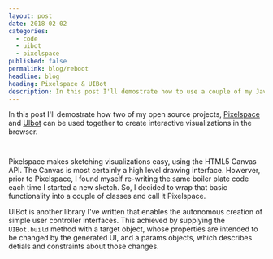 ```yaml
---
layout: post
date: 2018-02-02
categories:
  - code
  - uibot
  - pixelspace
published: false
permalink: blog/reboot
headline: blog
heading: Pixelspace & UIBot
description: In this post I'll demostrate how to use a couple of my JavaScript libraries, Pixelspace & UIbot can be used together to create interactive visualizations.
---
```

In this post I'll demostrate how two of my open source projects, [Pixelspace](https://github.com/jeremyfromearth/pixelspace) and [UIbot](https://github.com/jeremyfromearth/uibot) can be used together to create interactive visualizations in the browser. 

<style>
  .uibot-container {
    width: 100%;
    padding-bottom: 1em;
  }
</style>

<script>
require(['lib/pixelspace', 'lib/uibot', 'app/waves'], function(Pixelspace, uibot, Waves) {
  var canvas = document.getElementById('sketch');
  var uibot_container = document.getElementById('uibot');
  if(canvas) {
    var ctx = canvas.getContext('2d');
    var renderer = new Waves(ctx);
    player = new Pixelspace.Player(canvas);
    player.setRenderer(renderer);
    player.init();
    player.play();

    var params = [{
      t: {
        label: 'Time Step'
      }
    }
    ];

    var uibot = UIBot();
    uibot.build(renderer, params, uibot_container); 
  }
});
</script>

<canvas id='sketch' width="1024" height="512"></canvas>
<div id='uibot' class='uibot-container'></div>

Pixelspace makes sketching visualizations easy, using the HTML5 Canvas API. The Canvas is most certainly a high level drawing interface. Howerver, prior to Pixelspace, I found myself re-writing the same boiler plate code each time I started a new sketch. So, I decided to wrap that basic functionality into a couple of classes and call it Pixelspace.

UIBot is another library I've written that enables the autonomous creation of simple user controller interfaces. This achieved by supplying the `UIBot.build` method with a target object, whose properties are intended to be changed by the generated UI, and a params objects, which describes detials and constraints about those changes.



